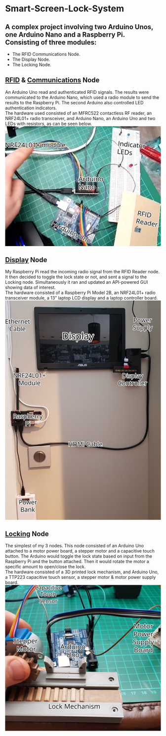 # Smart-Screen-Lock-System
## A complex project involving two Arduino Unos, one Arduino Nano and a Raspberry Pi.<br/> Consisting of three modules:
* The RFID Communications Node.
* The Display Node.
* The Locking Node.

## [RFID](https://github.com/SenanS/Smart-Screen-Lock-System/tree/main/RFID_reader)  & [Communications](https://github.com/SenanS/Smart-Screen-Lock-System/tree/main/Master_Radio) Node
An Arduino Uno read and authenticated RFID signals. The results were communicated to the Arduino Nano, which used a radio module to send the results to the Raspberry Pi. The second Arduino also controlled LED authentication indicators.
<br/>The hardware used consisted of an MFRC522 contactless RF reader, an NRF24L01+ radio transceiver, and Arduino Nano, an Arduino Uno and two LEDs with resistors, as can be seen below.
![RFID Labelled diagram](https://github.com/SenanS/Smart-Screen-Lock-System/blob/main/Media/Labelled%20RFID.jpg)

## [Display](https://github.com/SenanS/Smart-Screen-Lock-System/blob/main/GUIPi.py) Node
My Raspberry Pi read the incoming radio signal from the RFID Reader node. It then decided to toggle the lock state or not, and sent a signal to the Locking node. Simultaneously it ran and updated an API-powered GUI showing data of interest.
<br/>The hardware consisted of a Raspberry Pi Model 2B, an NRF24L01+ radio transceiver module, a 13” laptop LCD display and a laptop controller board. 
![Display Labelled diagram](https://github.com/SenanS/Smart-Screen-Lock-System/blob/main/Media/Labelled%20Screen.jpg)

## [Locking](https://github.com/SenanS/Smart-Screen-Lock-System/tree/main/Stepper_Motor) Node
The simplest of my 3 nodes. This node consisted of an Arduino Uno attached to a motor power board, a stepper motor and a capacitive touch button. The Arduino would toggle the lock state based on input from the Raspberry Pi and the button attached. Then it would rotate the motor a specific amount to open/close the lock.
<br/>The hardware consisted of a 3D printed lock mechanism, and Arduino Uno, a TTP223 capacitive touch sensor, a stepper motor & motor power supply board.
![Locking Labelled diagram](https://github.com/SenanS/Smart-Screen-Lock-System/blob/main/Media/Labelled%20Lock.jpg)
